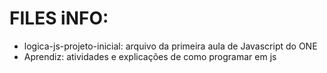 # FILES iNFO:

* logica-js-projeto-inicial: arquivo da primeira aula de Javascript do ONE
* Aprendiz: atividades e explicações de como programar em js
